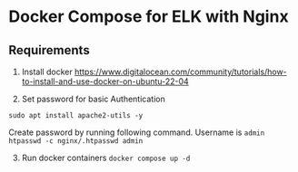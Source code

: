# Docker Compose for ELK with Nginx


## Requirements

1. Install docker
https://www.digitalocean.com/community/tutorials/how-to-install-and-use-docker-on-ubuntu-22-04

2. Set password for basic Authentication

```sudo apt install apache2-utils -y```

Create password by running following command. Username is `admin`
```htpasswd -c nginx/.htpasswd admin```

3. Run docker containers
```docker compose up -d```
